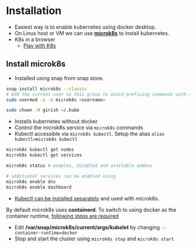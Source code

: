 # Installation

- Easiest way is to enable kubernetes using docker desktop.
- On Linux host or VM we can use [**microk8s**](https://github.com/canonical/microk8s) to install kubernetes.
- K8s in a browser
  - [Play with K8s](https://labs.play-with-k8s.com/)

## Install microk8s

- Installed using snap from snap store.

```bash
snap install microk8s --classic
# Add the current user to this group to avoid prefixing commands with sudo
sudo usermod -a -G microk8s <username>

sudo chown -R girish ~/.kube
```

- Installs kubernetes without docker
- Control the microk8s service via `microk8s` commands
- Kubectl accessible via `microk8s kubectl`. Setup the alias `alias kubectl=microk8s kubectl`

```bash
microk8s kubectl get nodes
microk8s kubectl get services

microk8s status # enables, disabled and available addons

# additional services can be enabled using
microk8s enable dns
microk8s enable dashboard
```

- [Kubectl can be installed separately](https://kubernetes.io/docs/tasks/tools/install-kubectl-linux/) and used with microk8s.

By default microk8s uses **containerd**. To switch to using docker as the container runtime, [following steps are required](https://stackoverflow.com/a/69732457)

- Edit **/var/snap/microk8s/current/args/kubelet** by changing `--container-runtime=docker`
- Stop and start the cluster using `microk8s stop` and `microk8s start`
